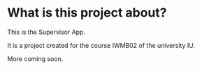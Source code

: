 # What is this project about?

This is the Supervisor App.

It is a project created for the course IWMB02 of the university IU.

More coming soon.
